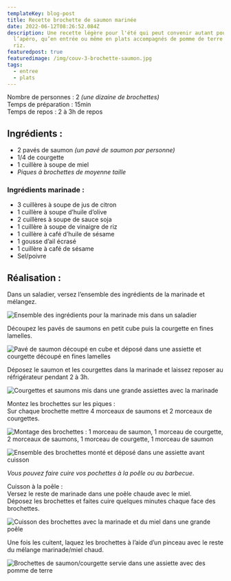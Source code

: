 ```yaml
---
templateKey: blog-post
title: Recette brochette de saumon marinée
date: 2022-06-12T08:26:52.084Z
description: Une recette légère pour l'été qui peut convenir autant pour
  l’apéro, qu’en entrée ou même en plats accompagnés de pomme de terre ou de
  riz.
featuredpost: true
featuredimage: /img/couv-3-brochette-saumon.jpg
tags:
  - entree
  - plats
---
```

Nombre de personnes : 2 *(une dizaine de brochettes)*\
Temps de préparation : 15min\
Temps de repos : 2 à 3h de repos

## Ingrédients :

* 2 pavés de saumon *(un pavé de saumon par personne)*
* 1/4 de courgette
* 1 cuillère à soupe de miel
* *Piques à brochettes de moyenne taille* 

### Ingrédients marinade :

* 3 cuillères à soupe de jus de citron
* 1 cuillère à soupe d’huile d’olive
* 2 cuillères à soupe de sauce soja
* 1 cuillère à soupe de vinaigre de riz
* 1 cuillère à café d’huile de sésame
* 1 gousse d’ail écrasé
* 1 cuillère à café de sésame
* Sel/poivre

## Réalisation :

Dans un saladier, versez l’ensemble des ingrédients de la marinade et mélangez.

![Ensemble des ingrédients pour la marinade mis dans un saladier](/img/marinade-a-brochettes.jpg "Marinade pour brochettes")

Découpez les pavés de saumons en petit cube puis la courgette en fines lamelles.

![Pavé de saumon découpé en cube et déposé dans une assiette et courgette découpé en fines lamelles](/img/saumon-et-courgettes.png "Découpe du saumon et des courgettes")

Déposez le saumon et les courgettes dans la marinade et laissez reposer au réfrigérateur pendant 2 à 3h.

![Courgettes et saumons mis dans une grande assiettes avec la marinade](/img/saumon-et-courgette-en-marinade.jpg "Saumons et courgettes en marinade")

Montez les brochettes sur les piques :\
Sur chaque brochette mettre 4 morceaux de saumons et 2 morceaux de courgettes.

![Montage des brochettes : 1 morceau de saumon, 1 morceau de courgette, 2 morceaux de saumons, 1 morceau de courgette, 1 morceau de saumon](/img/montage-brochette-saumon.jpg "Montage des brochettes ")

![Ensemble des brochettes monté et déposé dans une assiette avant cuisson](/img/brochette-avant-cuisson.jpg "Brochettes avant cuisson")

*Vous pouvez faire cuire vos pochettes à la poêle ou au barbecue*.

Cuisson à la poêle :\
Versez le reste de marinade dans une poêle chaude avec le miel.\
Déposez les brochettes et faites cuire quelques minutes chaque face des brochettes.

![Cuisson des brochettes avec la marinade et du miel dans une grande poêle ](/img/cuisson-des-brochettes.jpg "Cuisson des brochettes ")

Une fois les cuitent, laquez les brochettes à l’aide d’un pinceau avec le reste du mélange marinade/miel chaud.

![Brochettes de saumon/courgette servie dans une assiette avec des pomme de terre](/img/plat-saumon-brochette.jpg "Plat avec les brochettes de saumon/courgette")